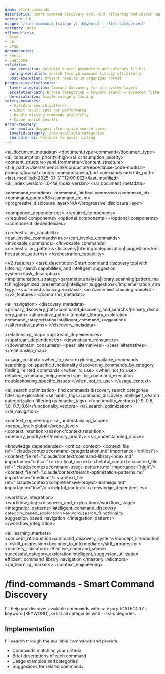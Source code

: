 ```yaml
---
name: /find-commands
description: Smart command discovery tool with filtering and search capabilities (v2.0)
version: 2.0
usage: '/find-commands [category] [keyword] [--list-categories]'
category: meta
allowed-tools:  
- Read
- LS
- Grep
dependencies:
- /help
- /welcome
validation:
  pre-execution: Validate search parameters and category filters
  during-execution: Search through command library efficiently
  post-execution: Present results in organized format
progressive-disclosure:
  layer-integration: Command discovery for all system layers
  escalation-path: Browse categories → keyword search → advanced filtering
  de-escalation: Simple category listing
safety-measures:
  - Validate search patterns
  - Limit result sets for performance
  - Handle missing commands gracefully
  - Cache search results
error-recovery:
  no-results: Suggest alternative search terms
  invalid-category: Show available categories
  search-error: Fallback to basic listing
---
```


<!-- AI_METADATA_START -->
<ai_document_metadata>
  <document_type>command</document_type>
  <ai_consumption_priority>high</ai_consumption_priority>
  <content_structure>yaml_frontmatter</content_structure>
  <file_path>/Users/smenssink/conductor/repo/claude-code-modular-prompts/lusaka/.claude/commands/meta/find-commands.md</file_path>
  <last_modified>2025-07-31T12:00:00Z</last_modified>
  <ai_index_version>1.0</ai_index_version>
</ai_document_metadata>

<command_metadata>
  <command_id>find-commands</command_id>
  <command_count>88</command_count>
  <progressive_disclosure_layer>N/A</progressive_disclosure_layer>
  
  <component_dependencies>
    <required_components>
      <component ref="file-reader" role="command_library_scanning"/>
      <component ref="search-files" role="pattern_based_searching"/>
      <component ref="parameter-parser" role="search_criteria_processing"/>
      <component ref="output-formatter" role="organized_result_presentation"/>
    </required_components>
    <optional_components>
      <component ref="context-optimization" benefit="intelligent_search_suggestions"/>
      <component ref="component-cache" benefit="performance_optimization"/>
      <component ref="examples-library" benefit="contextual_usage_examples"/>
    </optional_components>
  </component_dependencies>
  
  <orchestration_capability>
    <can_invoke_commands>true</can_invoke_commands>
    <invokable_commands>
      <command ref="help" context="detailed_command_information"/>
      <command ref="welcome" context="onboarding_integration"/>
    </invokable_commands>
    <orchestration_patterns>discovery|filtering|categorization|suggestion</orchestration_patterns>
  </orchestration_capability>
  
  <v2_features>
    <task_description>Smart command discovery tool with filtering, search capabilities, and intelligent suggestion system</task_description>
    <implementation_strategy>parameter_analysis|library_scanning|pattern_matching|organized_presentation|intelligent_suggestions</implementation_strategy>
    <command_chaining_enabled>true</command_chaining_enabled>
  </v2_features>
</command_metadata>

<ai_navigation>
  <discovery_metadata>
    <primary_discovery_path>command_discovery_and_search</primary_discovery_path>
    <alternative_paths>
      <path>template_library_exploration</path>
      <path>command_categorization</path>
      <path>intelligent_command_suggestions</path>
    </alternative_paths>
  </discovery_metadata>
  
  <relationship_map>
    <upstream_dependencies>
      <file type="command" ref="help" relation="basic_help_foundation"/>
      <file type="command" ref="welcome" relation="discovery_integration"/>
      <file type="context" ref=".claude/context/command-categorization.md" relation="categorization_framework"/>
    </upstream_dependencies>
    <downstream_consumers>
      <file type="command" ref="help" relation="detailed_command_help"/>
      <file type="context" ref=".claude/context/command-usage-patterns.md" relation="usage_analytics"/>
    </downstream_consumers>
    <peer_alternatives>
      <file type="command" ref="help" similarity="0.70"/>
      <file type="command" ref="help-plus" similarity="0.65"/>
    </peer_alternatives>
  </relationship_map>
  
  <usage_context>
    <when_to_use>
      <scenario>exploring_available_commands</scenario>
      <scenario>searching_for_specific_functionality</scenario>
      <scenario>discovering_commands_by_category</scenario>
      <scenario>finding_related_commands</scenario>
    </when_to_use>
    <when_not_to_use>
      <scenario>detailed_command_help_needed</scenario>
      <scenario>specific_command_execution</scenario>
      <scenario>troubleshooting_specific_issues</scenario>
    </when_not_to_use>
  </usage_context>
  
  <ai_search_optimization>
    <keywords>find commands discovery search categories filtering exploration</keywords>
    <semantic_tags>command_discovery intelligent_search categorization filtering</semantic_tags>
    <functionality_vectors>[0.9, 0.8, 1.0, 0.7, 0.6]</functionality_vectors>
  </ai_search_optimization>
</ai_navigation>

<context_engineering>
  <ai_understanding_scope>
    <scope_level>global</scope_level>
    <context_retention>session</context_retention>
    <memory_priority>6</memory_priority>
  </ai_understanding_scope>
  
  <knowledge_dependencies>
    <critical_context>
      <context_file ref=".claude/context/command-categorization.md" importance="critical"/>
      <context_file ref=".claude/context/command-library-index.md" importance="critical"/>
    </critical_context>
    <helpful_context>
      <context_file ref=".claude/context/command-usage-patterns.md" importance="high"/>
      <context_file ref=".claude/context/search-optimization-patterns.md" importance="medium"/>
      <context_file ref=".claude/context/comprehensive-project-learnings.md" importance="low"/>
    </helpful_context>
  </knowledge_dependencies>
  
  <workflow_integration>
    <workflow_stage>discovery_and_exploration</workflow_stage>
    <integration_patterns>
      <pattern>intelligent_command_discovery</pattern>
      <pattern>category_based_exploration</pattern>
      <pattern>keyword_search_functionality</pattern>
      <pattern>suggestion_based_navigation</pattern>
    </integration_patterns>
  </workflow_integration>
  
  <ai_learning_markers>
    <concept_introduction>command_discovery_system</concept_introduction>
    <skill_progression>beginner_to_intermediate</skill_progression>
    <mastery_indicators>
      <indicator>effective_command_search</indicator>
      <indicator>successful_category_exploration</indicator>
      <indicator>intelligent_suggestion_utilization</indicator>
      <indicator>efficient_command_library_navigation</indicator>
    </mastery_indicators>
  </ai_learning_markers>
</context_engineering>
<!-- AI_METADATA_END -->

# /find-commands - Smart Command Discovery

I'll help you discover available commands with category [CATEGORY], keyword [KEYWORD], or list all categories with --list-categories.

## Implementation

I'll search through the available commands and provide:
- Commands matching your criteria
- Brief descriptions of each command
- Usage examples and categories
- Suggestions for related commands
